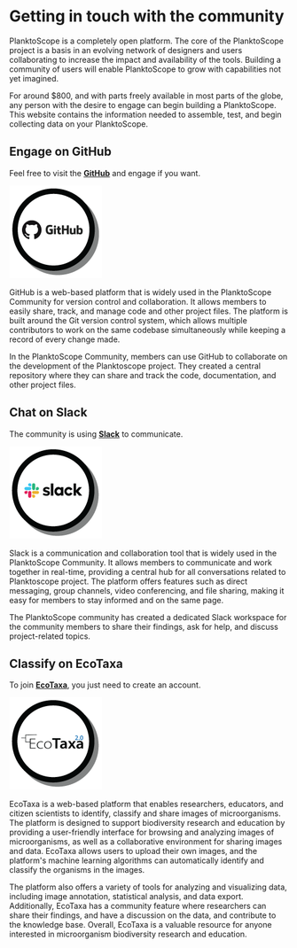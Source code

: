 # Getting in touch with the community

PlanktoScope is a completely open platform. The core of the PlanktoScope project is a basis in an evolving network of designers and users collaborating to increase the impact and availability of the tools. Building a community of users will enable PlanktoScope to grow with capabilities not yet imagined.

For around $800, and with parts freely available in most parts of the globe, any person with the desire to engage can begin building a PlanktoScope. This website contains the information needed to assemble, test, and begin collecting data on your PlanktoScope.

## Engage on GitHub

Feel free to visit the **[GitHub](https://github.com/PlanktoScope/PlanktoScope)** and engage if you want.

<a href="https://github.com/PlanktoScope/PlanktoScope" rel="GitHub">![GitHub](../images/community/github.png)</a>

GitHub is a web-based platform that is widely used in the PlanktoScope Community for version control and collaboration. It allows members to easily share, track, and manage code and other project files. The platform is built around the Git version control system, which allows multiple contributors to work on the same codebase simultaneously while keeping a record of every change made.

In the PlanktoScope Community, members can use GitHub to collaborate on the development of the Planktoscope project. They created a central repository where they can share and track the code, documentation, and other project files.

## Chat on Slack

The community is using **[Slack](https://planktoscope.slack.com)** to communicate.

<a href="https://planktoscope.slack.com" rel="Slack">![Slack](../images/community/slack.png)</a>

Slack is a communication and collaboration tool that is widely used in the PlanktoScope Community. It allows members to communicate and work together in real-time, providing a central hub for all conversations related to Planktoscope project. The platform offers features such as direct messaging, group channels, video conferencing, and file sharing, making it easy for members to stay informed and on the same page.

The PlanktoScope community has created a dedicated Slack workspace for the community members to share their findings, ask for help, and discuss project-related topics.

## Classify on EcoTaxa

To join **[EcoTaxa](https://ecotaxa.obs-vlfr.fr/register)**, you just need to create an account.

<a href="https://ecotaxa.obs-vlfr.fr/register" rel="EcoTaxa">![EcoTaxa](../images/community/ecotaxa.png)</a>

EcoTaxa is a web-based platform that enables researchers, educators, and citizen scientists to identify, classify and share images of microorganisms. The platform is designed to support biodiversity research and education by providing a user-friendly interface for browsing and analyzing images of microorganisms, as well as a collaborative environment for sharing images and data. EcoTaxa allows users to upload their own images, and the platform's machine learning algorithms can automatically identify and classify the organisms in the images.

The platform also offers a variety of tools for analyzing and visualizing data, including image annotation, statistical analysis, and data export. Additionally, EcoTaxa has a community feature where researchers can share their findings, and have a discussion on the data, and contribute to the knowledge base. Overall, EcoTaxa is a valuable resource for anyone interested in microorganism biodiversity research and education.
